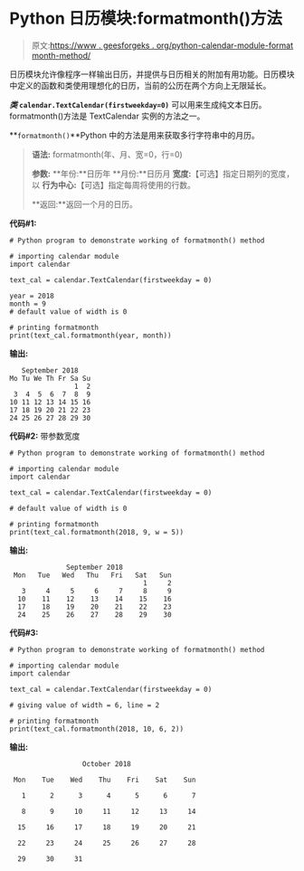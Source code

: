 # Python 日历模块:formatmonth()方法

> 原文:[https://www . geesforgeks . org/python-calendar-module-format month-method/](https://www.geeksforgeeks.org/python-calendar-module-formatmonth-method/)

日历模块允许像程序一样输出日历，并提供与日历相关的附加有用功能。日历模块中定义的函数和类使用理想化的日历，当前的公历在两个方向上无限延长。

***类* `calendar.TextCalendar(firstweekday=0)`** 可以用来生成纯文本日历。formatmonth()方法是 TextCalendar 实例的方法之一。

**`formatmonth()`**Python 中的方法是用来获取多行字符串中的月历。

> **语法:** formatmonth(年、月、宽=0，行=0)
> 
> **参数:**
> **年份:**日历年
> **月份:**日历月
> **宽度:**【可选】指定日期列的宽度，以
> **行为中心:**【可选】指定每周将使用的行数。
> 
> **返回:**返回一个月的日历。

**代码#1:**

```
# Python program to demonstrate working of formatmonth() method

# importing calendar module
import calendar

text_cal = calendar.TextCalendar(firstweekday = 0)

year = 2018
month = 9
# default value of width is 0

# printing formatmonth
print(text_cal.formatmonth(year, month))
```

**输出:**

```
   September 2018
Mo Tu We Th Fr Sa Su
                1  2
 3  4  5  6  7  8  9
10 11 12 13 14 15 16
17 18 19 20 21 22 23
24 25 26 27 28 29 30

```

**代码#2:** 带参数宽度

```
# Python program to demonstrate working of formatmonth() method

# importing calendar module
import calendar

text_cal = calendar.TextCalendar(firstweekday = 0)

# default value of width is 0

# printing formatmonth
print(text_cal.formatmonth(2018, 9, w = 5))
```

**输出:**

```
              September 2018
 Mon   Tue   Wed   Thu   Fri   Sat   Sun
                                 1     2
   3     4     5     6     7     8     9
  10    11    12    13    14    15    16
  17    18    19    20    21    22    23
  24    25    26    27    28    29    30
```

**代码#3:**

```
# Python program to demonstrate working of formatmonth() method

# importing calendar module
import calendar

text_cal = calendar.TextCalendar(firstweekday = 0)

# giving value of width = 6, line = 2

# printing formatmonth
print(text_cal.formatmonth(2018, 10, 6, 2))
```

**输出:**

```
                  October 2018

 Mon    Tue    Wed    Thu    Fri    Sat    Sun

   1      2      3      4      5      6      7

   8      9     10     11     12     13     14

  15     16     17     18     19     20     21

  22     23     24     25     26     27     28

  29     30     31
```